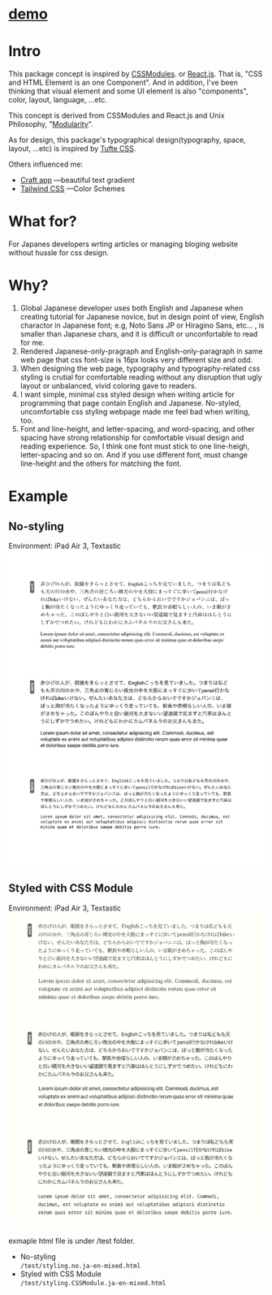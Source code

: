 # [demo](https://azmok.github.io/CSSModules/)

# Intro
This package concept is inspired by [CSSModules](https://github.com/css-modules/css-modules). or [React.js](https://reactjs.org). That is, "CSS and HTML Element is an one Component". And in addition, I've been thinking that visual element and some UI element is also "components", color, layout, language, ...etc.

This concept is derived from CSSModules and React.js and Unix Philosophy, "[Modularity](http://www.linfo.org/unix_philosophy.html)".

As for design, this package's typographical design(typography, space, layout, ...etc) is inspired by [Tufte CSS](https://github.com/edwardtufte/tufte-css).


Others influenced me: 
- [Craft app](https://www.craft.do) —beautiful text gradient
- [Tailwind CSS](https://tailwindcss.com) —Color Schemes



# What for?
For Japanes developers wrting articles or managing bloging website without hussle for css design.

# Why?
1. Global Japanese developer uses both English and Japanese when creating tutorial for Japanese novice, but in design point of view, English charactor in Japanese font; e.g, Noto Sans JP or Hiragino Sans, etc... , is smaller than Japanese chars, and it is difficult or unconfortable to read for me.
2. Rendered Japanese-only-pragraph and English-only-paragraph in same web page that css font-size is 16px looks very different size and odd.
3. When designing the web page, typography and typography-related css styling is crutial for comfortable reading without any disruption that ugly layout or unbalanced, vivid coloring gave to readers.
4. I want simple, minimal css styled design when writing article for programming that page contain English and Japanese. No-styled, uncomfortable css styling webpage made me feel bad when writing, too.
5. Font and line-height, and letter-spacing, and word-spacing, and other spacing have strong relationship for comfortable visual design and reading experience. So, I think one font must stick to one line-heigh, letter-spacing and so on. And if you use different font, must change line-height and the others for matching the font.

# Example
## No-styling
Environment: iPad Air 3, Textastic
![no-styling image](src/img/no-styling.jpeg)

## Styled with CSS Module
Environment: iPad Air 3, Textastic
![styled image](src/img/styled.jpeg)



exmaple html file is under /test folder.

- No-styling  
`/test/styling.no.ja-en-mixed.html`
- Styled with CSS Module  
`/test/styling.CSSModule.ja-en-mixed.html`
